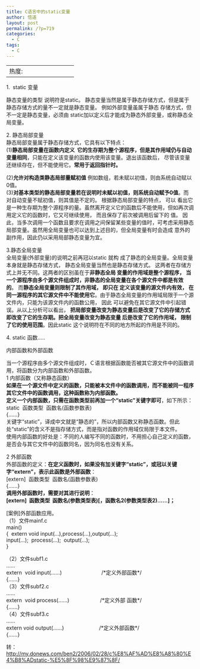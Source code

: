 ```yaml
---
title: C语言中的static变量
author: 悟道
layout: post
permalink: /?p=719
categories:
  - C
tags:
  - C
---
```

<table>
  <tr cellpadding=0><td>
    热度:
  </td><td cellpadding=0><img src='http://210.75.224.29/wordpress/wp-content/plugins/statpresscn/images/sun.gif' width=10 height=10 border=0 /></td><td cellpadding=0><img src='http://210.75.224.29/wordpress/wp-content/plugins/statpresscn/images/sun_dark.gif' width=10 height=10 border=0 /></td><td cellpadding=0><img src='http://210.75.224.29/wordpress/wp-content/plugins/statpresscn/images/sun_dark.gif' width=10 height=10 border=0 /></td><td cellpadding=0><img src='http://210.75.224.29/wordpress/wp-content/plugins/statpresscn/images/sun_dark.gif' width=10 height=10 border=0 /></td><td cellpadding=0><img src='http://210.75.224.29/wordpress/wp-content/plugins/statpresscn/images/sun_dark.gif' width=10 height=10 border=0 /></td></tr>
</table>

1.  static 变量

静态变量的类型 说明符是static。 静态变量当然是属于静态存储方式，但是属于静态存储方式的量不一定就是静态变量。 例如外部变量虽属于静态 存储方式，但不一定是静态变量，必须由 static加以定义后才能成为静态外部变量，或称静态全局变量。

2. 静态局部变量  
静态局部变量属于静态存储方式，它具有以下特点：  
(1)**静态局部变量在函数内定义  它的生存期为整个源程序，但是其作用域仍与自动变量相同**，只能在定义该变量的函数内使用该变量。退出该函数后， 尽管该变量还继续存在，但不能使用它。**常用于返回指针时。**

(2)**允许对构造类静态局部量赋初值** 例如数组，若未赋以初值，则由系统自动赋以0值。  
(3)**对基本类型的静态局部变量若在说明时未赋以初值，则系统自动赋予0值**。而对自动变量不赋初值，则其值是不定的。 根据静态局部变量的特点， 可以 看出它是一种生存期为整个源程序的量。虽然离开定义它的函数后不能使用，但如再次调用定义它的函数时，它又可继续使用， 而且保存了前次被调用后留下的 值。 因此，当多次调用一个函数且要求在调用之间保留某些变量的值时，可考虑采用静态局部变量。虽然用全局变量也可以达到上述目的，但全局变量有时会造成 意外的副作用，因此仍以采用局部静态变量为宜。

3.静态全局变量  
全局变量(外部变量)的说明之前再冠以static 就构 成了静态的全局变量。全局变量本身就是静态存储方式， 静态全局变量当然也是静态存储方式。 这两者在存储方式上并无不同。这两者的区别虽在于**非静态全局 变量的作用域是整个源程序， 当一个源程序由多个源文件组成时，非静态的全局变量在各个源文件中都是有效的**。 而**静态全局变量则限制了其作用域， 即只在 定义该变量的源文件内有效， 在同一源程序的其它源文件中不能使用它**。由于静态全局变量的作用域局限于一个源文件内，只能为该源文件内的函数公用， 因此 可以避免在其它源文件中引起错误。从以上分析可以看出， **把局部变量改变为静态变量后是改变了它的存储方式即改变了它的生存期。把全局变量改变为静态变量 后是改变了它的作用域， 限制了它的使用范围**。因此static 这个说明符在不同的地方所起的作用是不同的。

4. static 函数…..

内部函数和外部函数

当一个源程序由多个源文件组成时，Ｃ语言根据函数能否被其它源文件中的函数调用，将函数分为内部函数和外部函数。  
1 内部函数（又称静态函数）  
**如果在一个源文件中定义的函数，只能被本文件中的函数调用，而不能被同一程序其它文件中的函数调用，这种函数称为内部函数。  
定义一个内部函数，只需在函数类型前再加一个“static”关键字即可**，如下所示：  
static  函数类型  函数名(函数参数表)  
{……}  
关键字“static”，译成中文就是“静态的”，所以内部函数又称静态函数。但此处“static”的含义不是指存储方式，而是指对函数的作用域仅局限于本文件。  
使用内部函数的好处是：不同的人编写不同的函数时，不用担心自己定义的函数，是否会与其它文件中的函数同名，因为同名也没有关系。

2 外部函数  
外部函数的定义：**在定义函数时，如果没有加关键字“static”，或冠以关键字“extern”，表示此函数是外部函数**：  
[extern]  函数类型  函数名(函数参数表)  
{……}  
**调用外部函数时，需要对其进行说明**：  
**[extern]  函数类型  函数名(参数类型表)[，函数名2(参数类型表2)……]；**

[案例]外部函数应用。  
（1）文件mainf.c  
main()  
{  extern void input(…),process(…),output(…);  
input(…);  process(…);  output(…);  
}

（2）文件subf1.c  
……  
extern  void input(……)                           /\*定义外部函数\*/  
{……}  
（3）文件subf2.c  
……  
extern  void process(……)                     /\*定义外部 函数\*/  
{……}  
（4）文件subf3.c  
……  
extern void output(……)                        /\*定义外部函数\*/  
{……}

转：<http://my.donews.com/ben2/2006/02/28/c%E8%AF%AD%E8%A8%80%E4%B8%ADstatic-%E5%8F%98%E9%87%8F/>